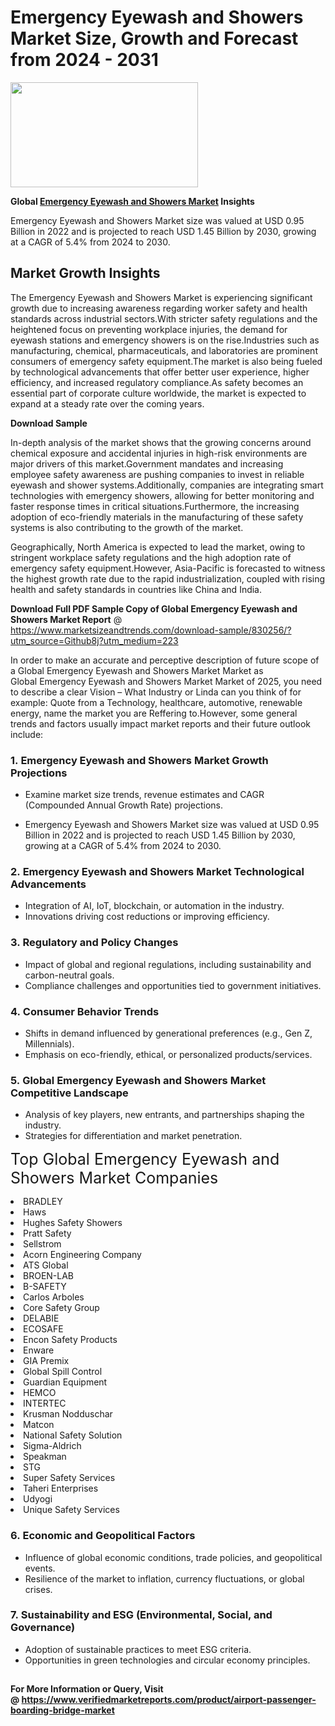 <H1>Emergency Eyewash and Showers Market Size, Growth and Forecast from 2024 - 2031</H1><img class="aligncenter size-medium wp-image-584254" src="https://thirdeyenews.in/wp-content/uploads/2024/09/Global-Market-Research-300x168.jpeg" alt="" width="300" height="168" /><p><strong>Global&nbsp;<a href="https://www.marketsizeandtrends.com/download-sample/830256/?utm_source=Github8j?utm_medium=223">Emergency Eyewash and Showers Market</a> Insights</strong></p><p>Emergency Eyewash and Showers Market size was valued at USD 0.95 Billion in 2022 and is projected to reach USD 1.45 Billion by 2030, growing at a CAGR of 5.4% from 2024 to 2030.</p><p><h2>Market Growth Insights</h2> <p>The Emergency Eyewash and Showers Market is experiencing significant growth due to increasing awareness regarding worker safety and health standards across industrial sectors.With stricter safety regulations and the heightened focus on preventing workplace injuries, the demand for eyewash stations and emergency showers is on the rise.Industries such as manufacturing, chemical, pharmaceuticals, and laboratories are prominent consumers of emergency safety equipment.The market is also being fueled by technological advancements that offer better user experience, higher efficiency, and increased regulatory compliance.As safety becomes an essential part of corporate culture worldwide, the market is expected to expand at a steady rate over the coming years.</p> <p><strong>Download Sample</strong></p> <p>In-depth analysis of the market shows that the growing concerns around chemical exposure and accidental injuries in high-risk environments are major drivers of this market.Government mandates and increasing employee safety awareness are pushing companies to invest in reliable eyewash and shower systems.Additionally, companies are integrating smart technologies with emergency showers, allowing for better monitoring and faster response times in critical situations.Furthermore, the increasing adoption of eco-friendly materials in the manufacturing of these safety systems is also contributing to the growth of the market.</p> <p>Geographically, North America is expected to lead the market, owing to stringent workplace safety regulations and the high adoption rate of emergency safety equipment.However, Asia-Pacific is forecasted to witness the highest growth rate due to the rapid industrialization, coupled with rising health and safety standards in countries like China and India.</p> <p><span class=""><strong>Download Full PDF Sample Copy of Global Emergency Eyewash and Showers Market Report</strong> @ <a href="https://www.marketsizeandtrends.com/download-sample/830256/?utm_source=Github8j?utm_medium=223" target="_blank">https://www.marketsizeandtrends.com/download-sample/830256/?utm_source=Github8j?utm_medium=223</a></span></p><p>In order to make an accurate and perceptive description of future scope of a Global&nbsp;Emergency Eyewash and Showers Market Market as Global&nbsp;Emergency Eyewash and Showers Market Market of 2025, you need to describe a clear Vision &ndash; What Industry or Linda can you think of for example: Quote from a Technology, healthcare, automotive, renewable energy, name the market you are Reffering to.However, some general trends and factors usually impact market reports and their future outlook include:</p><h3>1.&nbsp;<strong>Emergency Eyewash and Showers Market Growth Projections</strong></h3><ul><li>Examine market size trends, revenue estimates and CAGR (Compounded Annual Growth Rate) projections.</li><li><p>Emergency Eyewash and Showers Market size was valued at USD 0.95 Billion in 2022 and is projected to reach USD 1.45 Billion by 2030, growing at a CAGR of 5.4% from 2024 to 2030.</p></li></ul><h3>2.&nbsp;<strong>Emergency Eyewash and Showers Market Technological Advancements</strong></h3><ul><li>Integration of AI, IoT, blockchain, or automation in the industry.</li><li>Innovations driving cost reductions or improving efficiency.</li></ul><h3>3.&nbsp;<strong>Regulatory and Policy Changes</strong></h3><ul><li>Impact of global and regional regulations, including sustainability and carbon-neutral goals.</li><li>Compliance challenges and opportunities tied to government initiatives.</li></ul><h3>4.&nbsp;<strong>Consumer Behavior Trends</strong></h3><ul><li>Shifts in demand influenced by generational preferences (e.g., Gen Z, Millennials).</li><li>Emphasis on eco-friendly, ethical, or personalized products/services.</li></ul><h3>5.&nbsp;<strong>Global Emergency Eyewash and Showers Market Competitive Landscape</strong></h3><ul><li>Analysis of key players, new entrants, and partnerships shaping the industry.</li><li>Strategies for differentiation and market penetration.</li></ul><p data-pm-slice="1 1 []"><span style="color: inherit; font-family: inherit; font-size: 25px;">Top Global Emergency Eyewash and Showers Market Companies</span></p><div class="" data-test-id=""><p><li> BRADLEY</li><li> Haws</li><li> Hughes Safety Showers</li><li> Pratt Safety</li><li> Sellstrom</li><li> Acorn Engineering Company</li><li> ATS Global</li><li> BROEN-LAB</li><li> B-SAFETY</li><li> Carlos Arboles</li><li> Core Safety Group</li><li> DELABIE</li><li> ECOSAFE</li><li> Encon Safety Products</li><li> Enware</li><li> GIA Premix</li><li> Global Spill Control</li><li> Guardian Equipment</li><li> HEMCO</li><li> INTERTEC</li><li> Krusman Nodduschar</li><li> Matcon</li><li> National Safety Solution</li><li> Sigma-Aldrich</li><li> Speakman</li><li> STG</li><li> Super Safety Services</li><li> Taheri Enterprises</li><li> Udyogi</li><li> Unique Safety Services</li></p></div><h3>6.&nbsp;<strong>Economic and Geopolitical Factors</strong></h3><ul><li>Influence of global economic conditions, trade policies, and geopolitical events.</li><li>Resilience of the market to inflation, currency fluctuations, or global crises.</li></ul><h3>7.&nbsp;<strong>Sustainability and ESG (Environmental, Social, and Governance)</strong></h3><ul><li>Adoption of sustainable practices to meet ESG criteria.</li><li>Opportunities in green technologies and circular economy principles.</li></ul><h2><strong style="font-size: 14px;">For More Information or Query, Visit @&nbsp;</strong><a style="background-color: #ffffff; font-size: 14px;" href="https://www.marketsizeandtrends.com/report/emergency-eyewash-and-showers-market/" target="_blank">https://www.verifiedmarketreports.com/product/airport-passenger-boarding-bridge-market</a></h2>